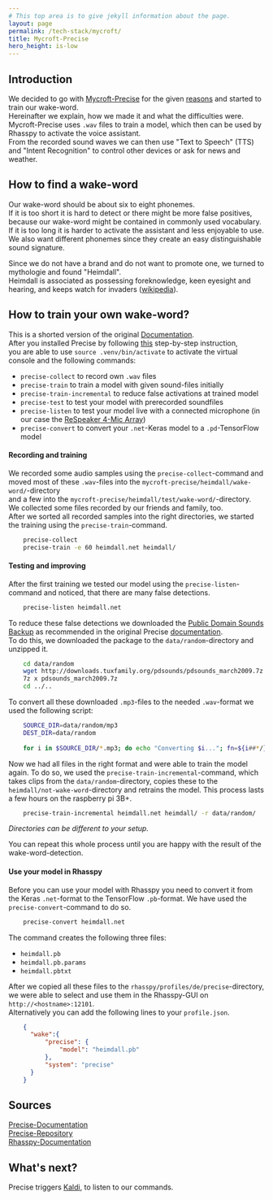 ```yaml
---
# This top area is to give jekyll information about the page.
layout: page
permalink: /tech-stack/mycroft/
title: Mycroft-Precise
hero_height: is-low
---
```


## Introduction

We decided to go with [Mycroft-Precise](https://mycroft-ai.gitbook.io/docs/mycroft-technologies/precise) for the given [reasons](../info/wake-word-engine-comparrison.md) and started to train our wake-word.  
Hereinafter we explain, how we made it and what the difficulties were.
Mycroft-Precise uses `.wav` files to train a model, which then can be used by Rhasspy to activate the voice assistant.  
From the recorded sound waves we can then use "Text to Speech" (TTS) and "Intent Recognition" to control other devices or ask for news and weather.  

## How to find a wake-word

Our wake-word should be about six to eight phonemes.  
If it is too short it is hard to detect or there might be more false positives, because our wake-word might be contained in commonly used vocabulary.  
If it is too long it is harder to activate the assistant and less enjoyable to use.  
We also want different phonemes since they create an easy distinguishable sound signature.  

Since we do not have a brand and do not want to promote one, we turned to mythologie and found "Heimdall".  
Heimdall is associated as possessing foreknowledge, keen eyesight and hearing, and keeps watch for invaders ([wikipedia](https://en.wikipedia.org/wiki/Heimdallr)).

## How to train your own wake-word?

This is a shorted version of the original [Documentation](https://github.com/MycroftAI/mycroft-precise/wiki/Training-your-own-wake-word).  
After you installed Precise by following [this](https://github.com/MycroftAI/mycroft-precise#source-install) step-by-step instruction,  
you are able to use `source .venv/bin/activate` to activate the virtual console and the following commands:  
- `precise-collect` to record own `.wav` files
- `precise-train` to train a model with given sound-files initially
- `precise-train-incremental` to reduce false activations at trained model
- `precise-test` to test your model with prerecorded soundfiles
- `precise-listen` to test your model live with a connected microphone (in our case the 
[ReSpeaker 4-Mic Array](https://wiki.seeedstudio.com/ReSpeaker_4_Mic_Array_for_Raspberry_Pi/))
- `precise-convert` to convert your `.net`-Keras model to a `.pd`-TensorFlow model

#### Recording and training

We recorded some audio samples using the `precise-collect`-command and moved most of these `.wav`-files into the `mycroft-precise/heimdall/wake-word/`-directory  
and a few into the `mycroft-precise/heimdall/test/wake-word/`-directory.  
We collected some files recorded by our friends and family, too.  
After we sorted all recorded samples into the right directories, we started the training using the `precise-train`-command.  
```bash
    precise-collect
    precise-train -e 60 heimdall.net heimdall/
```

#### Testing and improving

After the first training we tested our model using the `precise-listen`-command and noticed, that there are many false detections.  
```bash
    precise-listen heimdall.net
```
To reduce these false detections we downloaded the [Public Domain Sounds Backup](http://pdsounds.tuxfamily.org/) as recommended in the original Precise [documentation](https://github.com/MycroftAI/mycroft-precise/wiki/Training-your-own-wake-word#Method-2).  
To do this, we downloaded the package to the `data/random`-directory and unzipped it.
```bash
    cd data/random
    wget http://downloads.tuxfamily.org/pdsounds/pdsounds_march2009.7z
    7z x pdsounds_march2009.7z
    cd ../..
```
To convert all these downloaded `.mp3`-files to the needed `.wav`-format we used the following script:
```bash
    SOURCE_DIR=data/random/mp3
    DEST_DIR=data/random
    
    for i in $SOURCE_DIR/*.mp3; do echo "Converting $i..."; fn=${i##*/}; ffmpeg -i "$i" -acodec pcm_s16le -ar 16000 -ac 1 -f wav "$DEST_DIR/${fn%.*}.wav"; done
```
Now we had all files in the right format and were able to train the model again.
To do so, we used the `precise-train-incremental`-command, which takes clips from the `data/random`-directory, copies these to the `heimdall/not-wake-word`-directory and retrains the model.
This process lasts a few hours on the raspberry pi 3B+.
```bash
    precise-train-incremental heimdall.net heimdall/ -r data/random/
```
*Directories can be different to your setup.*  

You can repeat this whole process until you are happy with the result of the wake-word-detection.  

#### Use your model in Rhasspy

Before you can use your model with Rhasspy you need to convert it from the Keras `.net`-format to the TensorFlow `.pb`-format.
We have used the `precise-convert`-command to do so.
```bash
    precise-convert heimdall.net
```
The command creates the following three files:  

- `heimdall.pb`
- `heimdall.pb.params`
- `heimdall.pbtxt`

After we copied all these files to the `rhasspy/profiles/de/precise`-directory, we were able to select and use them in the Rhasspy-GUI on `http://<hostname>:12101`.  
Alternatively you can add the following lines to your `profile.json`.  
```json
    {
      "wake":{
          "precise": {
              "model": "heimdall.pb"
          },
          "system": "precise"
      }
    }
```

## Sources 
[Precise-Documentation](https://mycroft-ai.gitbook.io/docs/mycroft-technologies/precise)  
[Precise-Repository](https://github.com/MycroftAI/mycroft-precise)  
[Rhasspy-Documentation](https://rhasspy.readthedocs.io/en/latest/wake-word/)

## What's next?

Precise triggers [Kaldi](./kaldi.md), to listen to our commands.